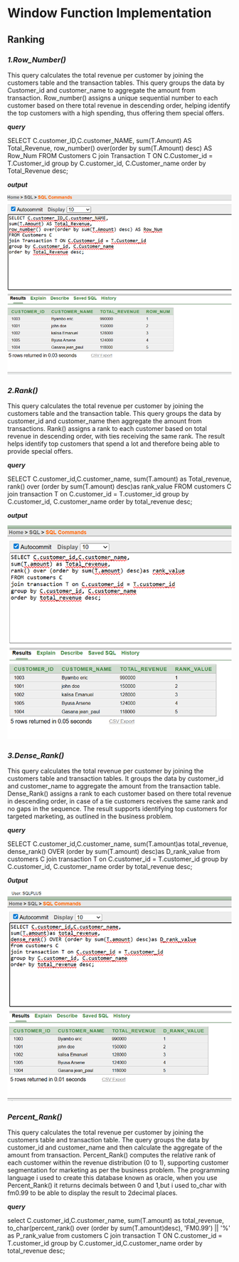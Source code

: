 # **Window Function Implementation**
## **Ranking**
### *1.Row_Number()*
This query calculates the total revenue per customer by joining the customers table and the transaction tables. This query groups the data by Customer_id and customer_name to aggregate the amount from transaction. Row_number() assigns a unique sequential number to each customer based on there total revenue in descending order, helping identify the top customers with a high spending, thus offering them special offers.
 
 ***query***

SELECT C.customer_ID,C.customer_NAME,
sum(T.Amount) AS Total_Revenue,
row_number() over(order by sum(T.Amount) desc) AS Row_Num
FROM Customers C
join Transaction T ON C.Customer_id = T.Customer_id
group by C.customer_id, C.Customer_name
order by Total_Revenue desc;

***output***

![Queries](row_num.png)

### *2.Rank()*
This query calculates the total revenue per customer by joining the customers table and the transaction table. This query groups the data by customer_id and customer_name then aggregate the amount from transactions. Rank() assigns a rank to each customer based on total revenue in descending order, with ties receiving the same rank. The result helps identify top customers that spend a lot and therefore being able to provide special offers.


***query***

SELECT C.customer_id,C.customer_name,
sum(T.amount) as Total_revenue,
rank() over (order by sum(T.amount) desc)as rank_value
FROM customers C 
join transaction T on C.customer_id = T.customer_id
group by C.customer_id, C.customer_name
order by total_revenue desc;

***output***

![Queries](rank().png)


### *3.Dense_Rank()*
This query calculates the total revenue per customer by joining the customers table and transaction tables. It groups the data by customer_id and customer_name to aggregate the amount from the transaction table. Dense_Rank() assigns a rank to each customer based on there total revenue in descending order, in case of a tie customers receives the same rank and no gaps in the sequence. The result supports identifying top customers for targeted marketing, as outlined in the business problem.

***query***

SELECT C.customer_id,C.customer_name,
sum(T.amount)as total_revenue,
dense_rank() OVER (order by sum(T.amount) desc)as D_rank_value
from customers C
join transaction T on C.customer_id = T.customer_id
group by C.customer_id, C.customer_name
order by total_revenue desc;

***0utput***

![Query](dense_rank().png)


### *Percent_Rank()*
This query calculates the total revenue per customer by joining the customers table and transaction table. The query groups the data by customer_id and customer_name and then calculate the aggregate of the amount from transaction. Percent_Rank() computes the relative rank of each customer within the revenue distribution (0 to 1), supporting customer segmentation for marketing as per the business problem. The programming language i used to create this database known as oracle, when you use Percent_Rank() it returns decimals between 0 and 1,but i used to_char with fm0.99 to be able to display the result to 2decimal places.

***query***

select C.customer_id,C.customer_name,
sum(T.amount) as total_revenue,
to_char(percent_rank() over (order by sum(T.amount)desc), 'FM0.99') || '%' as P_rank_value 
from customers C
join transaction T ON C.customer_id = T.customer_id
group by C.customer_id,C.customer_name
order by total_revenue desc;



